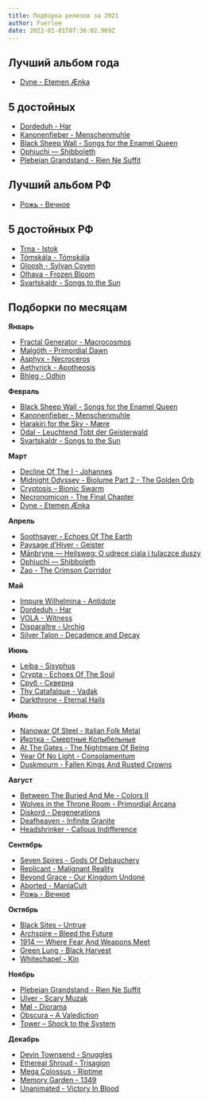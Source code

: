 ```yaml
---
title: Подборка релизов за 2021
author: Fuerlee
date: 2022-01-01T07:36:02.969Z
---
```

## **Лучший альбом года**

* [Dvne - Etemen Ænka](https://songs-of-arrakis.bandcamp.com/album/etemen-nka)

## **5  достойных**

* [Dordeduh - Har](https://dordeduh.bandcamp.com/album/har)
* [Kanonenfieber - Menschenmuhle](https://noisebringer-records.bandcamp.com/album/menschenm-hle)
* [Black Sheep Wall - Songs for the Enamel Queen](https://silentpendulumrecords.bandcamp.com/album/songs-for-the-enamel-queen)
* [Ophiuchi — Shibboleth](https://ophiuchi.bandcamp.com/album/shibboleth)
* [Plebeian Grandstand - Rien Ne Suffit](https://plebeiangrandstand.bandcamp.com/album/rien-ne-suffit)

## **Лучший альбом РФ**

* [Рожь - Вечное](https://bandrye.bandcamp.com/album/--4)

## **5 достойных РФ**

* [Trna - Istok](https://trnaband.bandcamp.com/album/istok)
* [Tómskála - Tómskála](https://tomskala.bandcamp.com/album/t-msk-la)
* [Gloosh - Sylvan Coven](https://gloosh.bandcamp.com/album/sylvan-coven)
* [Olhava - Frozen Bloom](https://olhava.bandcamp.com/album/frozen-bloom)
* [Svartskaldr - Songs to the Sun](https://svartskaldr.bandcamp.com/album/songs-to-the-sun)

## **Подборки по месяцам**

**Январь**

* [Fractal Generator - Macrocosmos](https://everlastingspewrecords.bandcamp.com/album/macrocosmos)
* [Malgöth - Primordial Dawn](https://malgoth.com/album/primordial-dawn)
* [Asphyx - Necroceros](https://open.spotify.com/album/5abO8hEIwUltrHfB0u7R9O)
* [Aethyrick - Apotheosis](https://aethyrick.bandcamp.com/album/apotheosis)
* [Bhleg - Odhin](https://bhleg.bandcamp.com/album/dhin)

**Февраль**

* [Black Sheep Wall - Songs for the Enamel Queen](https://silentpendulumrecords.bandcamp.com/album/songs-for-the-enamel-queen)
* [Kanonenfieber - Menschenmuhle](https://noisebringer-records.bandcamp.com/album/menschenm-hle)
* [Harakiri for the Sky - Mære](https://artofpropaganda.bandcamp.com/album/maere)
* [Odal - Leuchtend Tobt der Geisterwald](https://odal-horde.bandcamp.com/album/leuchtend-tobt-der-geisterwald)
* [Svartskaldr - Songs to the Sun](https://svartskaldr.bandcamp.com/album/songs-to-the-sun)

**Март**

* [Decline Of The I - Johannes](https://agoniarecords.bandcamp.com/album/johannes)
* [Midnight Odyssey - Biolume Part 2 - The Golden Orb](https://i-voidhangerrecords.bandcamp.com/album/biolume-part-2-the-golden-orb)
* [Cryptosis – Bionic Swarm](https://open.spotify.com/album/2YUJbWPJaFXQ1MybUzjrmn)
* [Necronomicon - The Final Chapter](https://open.spotify.com/album/29zNtpx3FXG9IGxHdEd1hr)
* [Dvne - Etemen Ænka](https://songs-of-arrakis.bandcamp.com/album/etemen-nka)

**Апрель**

* [Soothsayer - Echoes Of The Earth](https://soothsayer.bandcamp.com/album/echoes-of-the-earth-atmospheric-doom-sludge-metal)
* [Paysage d’Hiver - Geister](https://paysagedhiver.bandcamp.com/album/geister)
* [Mānbryne — Heilsweg: O udrece ciala i tulaczce duszy](https://manbryne.bandcamp.com/album/heilsweg-o-udr-ce-cia-a-i-tu-aczce-duszy)
* [Ophiuchi — Shibboleth](https://ophiuchi.bandcamp.com/album/shibboleth)
* [Zao - The Crimson Corridor](https://officialzao.bandcamp.com/album/the-crimson-corridor)

**Май**

* [Impure Wilhelmina - Antidote](https://impurewilhelmina.bandcamp.com/album/antidote)
* [Dordeduh - Har](https://dordeduh.bandcamp.com/album/har)
* [VOLA - Witness](https://volaband.bandcamp.com/album/witness)
* [Disparaître - Urchig](https://naturmachtproductions.bandcamp.com/album/urchig)
* [Silver Talon - Decadence and Decay](https://silvertalon.bandcamp.com/album/decadence-and-decay-2)

**Июнь**

* [Leiþa - Sisyphus](https://noisebringer-records.bandcamp.com/album/sisyphus)
* [Crypta - Echoes Of The Soul](https://cryptabrazil.bandcamp.com/album/echoes-of-the-soul)
* [Сруб - Скверна](https://srub.bandcamp.com/album/skverna)
* [Thy Catafalque - Vadak](https://thycatafalqueuk.bandcamp.com/album/vadak)
* [Darkthrone - Eternal Hails](https://peaceville.bandcamp.com/album/eternal-hails)

**Июль**

* [Nanowar Of Steel - Italian Folk Metal](https://nanowarofsteel.bandcamp.com/album/italian-folk-metal)
* [Икотка - Смертные Колыбельные](https://ikotka.bandcamp.com/album/ep-4)
* [At The Gates - The Nightmare Of Being](https://open.spotify.com/album/1JbiLW6thnXXgFBhxCR0EX)
* [Year Of No Light - Consolamentum](https://yearofnolight.bandcamp.com/album/consolamentum-2)
* [Duskmourn - Fallen Kings And Rusted Crowns](https://duskmourn.bandcamp.com/album/fallen-kings-and-rusted-crowns)

**Август**

* [Between The Buried And Me - Colors II](https://open.spotify.com/album/0pR2aVMa03OjgroeQcDwQQ)
* [Wolves in the Throne Room - Primordial Arcana](https://wolvesinthethroneroom.bandcamp.com/album/primordial-arcana)
* [Diskord - Degenerations](https://diskordband.bandcamp.com/album/degenerations-dissonant-technical-death-metal)
* [Deafheaven - Infinite Granite](https://deafheavens.bandcamp.com/album/infinite-granite)
* [Headshrinker - Callous Indifference](https://headshrinker.bandcamp.com/album/callous-indifference)

**Сентябрь**

* [Seven Spires - Gods Of Debauchery](https://open.spotify.com/album/05D0XQGmTrcr20N396xvG3)
* [Replicant - Malignant Reality](https://replicantband.bandcamp.com/album/malignant-reality-dissonant-death-metal)
* [Beyond Grace - Our Kingdom Undone](https://beyondgrace.bandcamp.com/album/our-kingdom-undone)
* [Aborted - ManiaCult](https://open.spotify.com/album/52n1kLN0MbREBeLMT4ca7G)
* [Рожь - Вечное](https://bandrye.bandcamp.com/album/--4)

**Октябрь**

* [Black Sites – Untrue](https://blacksites.bandcamp.com/album/untrue)
* [Archspire – Bleed the Future](https://archspire.bandcamp.com/album/bleed-the-future)
* [1914 — Where Fear And Weapons Meet](https://x1914x.bandcamp.com/album/where-fear-and-weapons-meet)
* [Green Lung - Black Harvest](https://greenlung.bandcamp.com/album/black-harvest)
* [Whitechapel - Kin](https://whitechapelmetal.bandcamp.com/album/kin)

**Ноябрь**

* [Plebeian Grandstand - Rien Ne Suffit](https://plebeiangrandstand.bandcamp.com/album/rien-ne-suffit)
* [Ulver - Scary Muzak](https://ulver.bandcamp.com/album/scary-muzak)
* [Møl - Diorama](https://moeldk.bandcamp.com/album/diorama)
* [Obscura – A Valediction](https://obscura.bandcamp.com/album/a-valediction)
* [Tower – Shock to the System](https://towernyc.bandcamp.com/album/shock-to-the-system)

**Декабрь**

* [Devin Townsend - Snuggles](https://open.spotify.com/album/2sQdFF3YyFxBScBplNXIiA)
* [Ethereal Shroud - Trisagion](https://etherealshroud.bandcamp.com/album/trisagion)
* [Mega Colossus - Riptime](https://music.meltedfaces.com/album/riptime)
* [Memory Garden - 1349](https://open.spotify.com/album/7qy8tdCSC2QsM4NkRqy64e)
* [Unanimated - Victory In Blood](https://open.spotify.com/album/4lp1Y26mvwpdTT5zty4oLO)